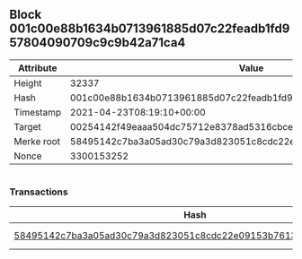 ## Block 001c00e88b1634b0713961885d07c22feadb1fd957804090709c9c9b42a71ca4

Attribute | Value
--- | ---
Height | 32337
Hash | 001c00e88b1634b0713961885d07c22feadb1fd957804090709c9c9b42a71ca4
Timestamp | 2021-04-23T08:19:10+00:00
Target | 00254142f49eaaa504dc75712e8378ad5316cbcead634704b3734b6271167cc4
Merke root | 58495142c7ba3a05ad30c79a3d823051c8cdc22e09153b761332b6b63786a0c4
Nonce | 3300153252

```

```

### Transactions

Hash | Amount
--- | ---
[58495142c7ba3a05ad30c79a3d823051c8cdc22e09153b761332b6b63786a0c4](58495142c7ba3a05ad30c79a3d823051c8cdc22e09153b761332b6b63786a0c4.md) | 10.00000000 SKEPTI 
